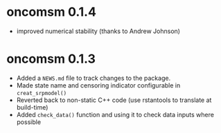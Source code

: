 # oncomsm 0.1.4

* improved numerical stability (thanks to Andrew Johnson)


# oncomsm 0.1.3

* Added a `NEWS.md` file to track changes to the package.
* Made state name and censoring indicator configurable in `creat_srpmodel()`
* Reverted back to non-static C++ code
  (use rstantools to translate at build-time)
* Added `check_data()` function and using it to check data inputs where possible 
